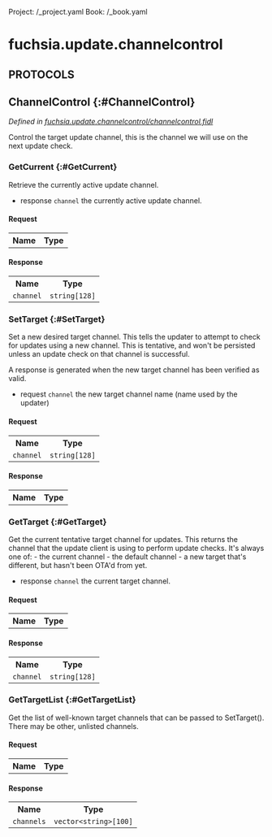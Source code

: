 Project: /_project.yaml
Book: /_book.yaml

# fuchsia.update.channelcontrol


## **PROTOCOLS**

## ChannelControl {:#ChannelControl}
*Defined in [fuchsia.update.channelcontrol/channelcontrol.fidl](https://fuchsia.googlesource.com/fuchsia/+/master/sdk/fidl/fuchsia.update.channelcontrol/channelcontrol.fidl#11)*

 Control the target update channel, this is the channel we will use on the next update check.

### GetCurrent {:#GetCurrent}

 Retrieve the currently active update channel.

 - response `channel` the currently active update channel.

#### Request
<table>
    <tr><th>Name</th><th>Type</th></tr>
    </table>


#### Response
<table>
    <tr><th>Name</th><th>Type</th></tr>
    <tr>
            <td><code>channel</code></td>
            <td>
                <code>string[128]</code>
            </td>
        </tr></table>

### SetTarget {:#SetTarget}

 Set a new desired target channel.  This tells the updater to attempt to
 check for updates using a new channel.  This is tentative, and won't be
 persisted unless an update check on that channel is successful.

 A response is generated when the new target channel has been verified as
 valid.

 + request `channel` the new target channel name (name used by the updater)

#### Request
<table>
    <tr><th>Name</th><th>Type</th></tr>
    <tr>
            <td><code>channel</code></td>
            <td>
                <code>string[128]</code>
            </td>
        </tr></table>


#### Response
<table>
    <tr><th>Name</th><th>Type</th></tr>
    </table>

### GetTarget {:#GetTarget}

 Get the current tentative target channel for updates.
 This returns the channel that the update client is using to perform update
 checks.  It's always one of:
    - the current channel
    - the default channel
    - a new target that's different, but hasn't been OTA'd from yet.

 - response `channel` the current target channel.

#### Request
<table>
    <tr><th>Name</th><th>Type</th></tr>
    </table>


#### Response
<table>
    <tr><th>Name</th><th>Type</th></tr>
    <tr>
            <td><code>channel</code></td>
            <td>
                <code>string[128]</code>
            </td>
        </tr></table>

### GetTargetList {:#GetTargetList}

 Get the list of well-known target channels that can be passed to SetTarget().
 There may be other, unlisted channels.

#### Request
<table>
    <tr><th>Name</th><th>Type</th></tr>
    </table>


#### Response
<table>
    <tr><th>Name</th><th>Type</th></tr>
    <tr>
            <td><code>channels</code></td>
            <td>
                <code>vector&lt;string&gt;[100]</code>
            </td>
        </tr></table>















